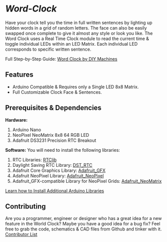 # *Word-Clock*

Have your clock tell you the time in full written sentences by lighting up hidden words in a grid of random letters. The face can also be easily swapped once complete to give it almost any style or look you like. The Word Clock uses a Real Time Clock module to read the current time & toggle individual LEDs within an LED Matrix. Each individual LED corresponds to specific written sentence.

Full Step-by-Step Guide:  [Word Clock by DIY Machines ](https://www.electromaker.io/project/view/word-clock-customisable-and-easy-to-build)


## Features
 - Arduino Compatible & Requires only a Single LED 8x8 Matrix.
 - Full Customizable Clock Face & Sentences.


## Prerequisites & Dependencies
**Hardware:**
 1. Arduino Nano
 2. NeoPixel NeoMatrix 8x8 64 RGB LED
 3. Adafruit DS3231 Precision RTC Breakout

**Software:**
You will need to install the following libraries:
 1. RTC Libraries: [RTClib](https://github.com/adafruit/RTClib)
 2. Daylight Saving RTC Library: [DST_RTC](https://github.com/andydoro/DST_RTC)
 3. Adafruit Core Graphics Library: [Adafruit_GFX](https://github.com/adafruit/Adafruit-GFX-Library)
 4. Adafruit NeoPixel Library: [Adafruit_NeoPixel](https://github.com/adafruit/Adafruit_NeoPixel)
 5. Adafruit_GFX-compatible Library for NeoPixel Grids: [Adafruit_NeoMatrix](https://github.com/adafruit/Adafruit_NeoMatrix)

 [Learn how to Install Additional Arduino Libraries](https://www.arduino.cc/en/Guide/Libraries)


## Contributing
Are you a programmer, engineer or designer who has a great idea for a new feature in the World Clock? Maybe you have a good idea for a bug fix? Feel free to grab the code, schematics & CAD files from Github and tinker with it.
[Contributor List](https://github.com/DIY-Machines/Word-Clock/graphs/contributors)
